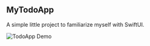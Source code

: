 ## MyTodoApp

A simple little project to familiarize myself with SwiftUI.

![TodoApp Demo](https://raw.github.com/GeorgeSuarez/MyTodoApp/blob/main/Screenshots/TodoDemo.png)
